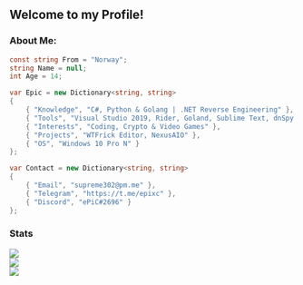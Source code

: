 ## Welcome to my Profile!
### About Me:
```csharp
const string From = "Norway";
string Name = null;
int Age = 14;

var Epic = new Dictionary<string, string>
{
    { "Knowledge", "C#, Python & Golang | .NET Reverse Engineering" },
    { "Tools", "Visual Studio 2019, Rider, Goland, Sublime Text, dnSpy & GitHub" },
    { "Interests", "Coding, Crypto & Video Games" },
    { "Projects", "WTFrick Editor, NexusAIO" },
    { "OS", "Windows 10 Pro N" }
};

var Contact = new Dictionary<string, string>
{
    { "Email", "supreme302@pm.me" },
    { "Telegram", "https://t.me/epixc" },
    { "Discord", "ePiC#2696" }
};
```
### Stats
<a href="https://github.com/epic6969/epic6969">
  <img align="center" src="https://github-readme-stats.vercel.app/api?username=ePiC6969&theme=onedark&layout=compact"/>
</a>
<br>
<a href="https://github.com/epic6969/epic6969">
    <img align="center" src="https://github-readme-stats.vercel.app/api/top-langs/?username=ePiC6969&theme=onedark&layout=compact"/>
</a>
<br>
<a href="https://github.com/epic6969/epic6969">
    <img align="center" src="https://komarev.com/ghpvc/?username=epic6969&color=DF6D74"/>
</a>
